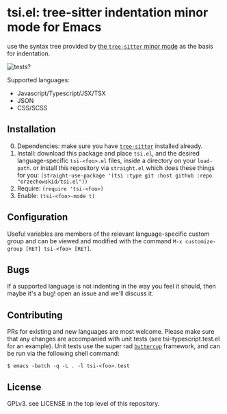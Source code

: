 # tsi.el: tree-sitter indentation minor mode for Emacs

use the syntax tree provided by [the `tree-sitter` minor mode](https://emacs-tree-sitter.github.io/tree-sitter-mode/) as the basis for indentation.

![tests?](https://github.com/orzechowskid/tsi.el/actions/workflows/github-actions.yml/badge.svg?branch=main)

Supported languages:

- Javascript/Typescript/JSX/TSX
- JSON
- CSS/SCSS

## Installation

0. Dependencies: make sure you have [`tree-sitter`](https://emacs-tree-sitter.github.io/installation/) installed already.
1. Install: download this package and place `tsi.el`, and the desired language-specific `tsi-<foo>.el` files,  inside a directory on your `load-path`.
  or install this repository via `straight.el` which does these things for you: `(straight-use-package '(tsi :type git :host github :repo "orzechowskid/tsi.el"))`
4. Require: `(require 'tsi-<foo>)`
5. Enable: `(tsi-<foo>-mode t)`

## Configuration

Useful variables are members of the relevant language-specific custom group and can be viewed and modified with the command `M-x customize-group [RET] tsi-<foo> [RET]`.

## Bugs

If a supported language is not indenting in the way you feel it should, then maybe it's a bug!  open an issue and we'll discuss it.

## Contributing

PRs for existing and new languages are most welcome.  Please make sure that any changes are accompanied with unit tests (see tsi-typescript.test.el for an example).  Unit tests use the super rad [`buttercup`](https://github.com/jorgenschaefer/emacs-buttercup) framework, and can be run via the following shell command:

`$ emacs -batch -q -L . -l tsi-<foo>.test`

## License

GPLv3.  see LICENSE in the top level of this repository.
